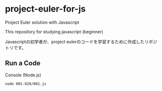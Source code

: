 # project-euler-for-js
Project Euler solution with Javascript

This repository for studying javascript (beginner)

Javascriptの初学者が、project eulerのコードを学習するために作成したリポジトリです。

## Run a Code

<code-caption>Console (Node.js)</code-caption>
```
node 001-020/001.js
```
